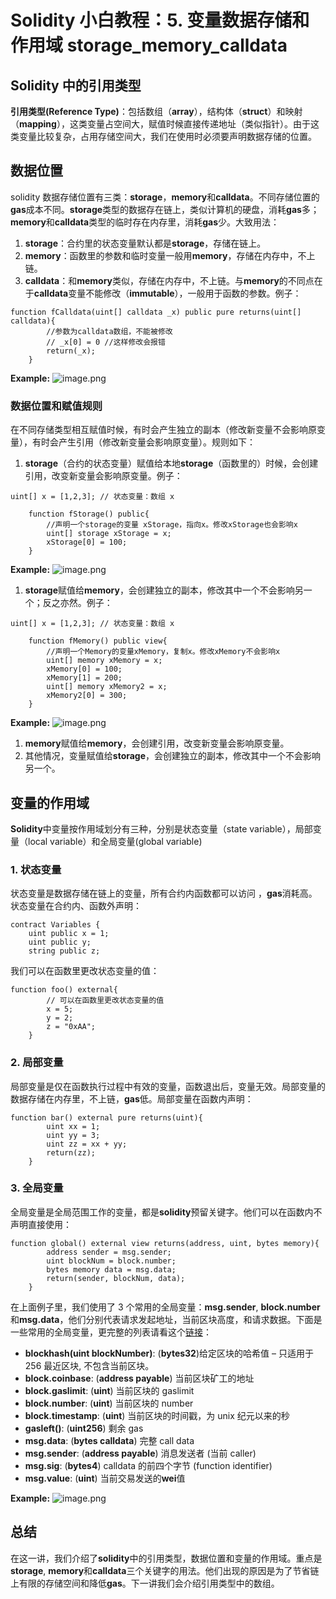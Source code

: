 # Solidity 小白教程：5. 变量数据存储和作用域 storage_memory_calldata

## Solidity 中的引用类型

**引用类型(Reference Type)**：包括数组（**array**），结构体（**struct**）和映射（**mapping**），这类变量占空间大，赋值时候直接传递地址（类似指针）。由于这类变量比较复杂，占用存储空间大，我们在使用时必须要声明数据存储的位置。

## 数据位置

solidity 数据存储位置有三类：**storage**，**memory**和**calldata**。不同存储位置的**gas**成本不同。**storage**类型的数据存在链上，类似计算机的硬盘，消耗**gas**多；**memory**和**calldata**类型的临时存在内存里，消耗**gas**少。大致用法：

1. **storage**：合约里的状态变量默认都是**storage**，存储在链上。
2. **memory**：函数里的参数和临时变量一般用**memory**，存储在内存中，不上链。
3. **calldata**：和**memory**类似，存储在内存中，不上链。与**memory**的不同点在于**calldata**变量不能修改（**immutable**），一般用于函数的参数。例子：

```solidity
function fCalldata(uint[] calldata _x) public pure returns(uint[] calldata){
        //参数为calldata数组，不能被修改
        // _x[0] = 0 //这样修改会报错
        return(_x);
    }
```

**Example:**
![image.png](https://cdn.nlark.com/yuque/0/2023/png/97322/1693366476729-17f01956-abd1-4731-ba63-59d239773864.png#averageHue=%23282b3f&clientId=uf9e687a0-fa4c-4&from=paste&id=u2ac7d91e&originHeight=1132&originWidth=2436&originalType=url&ratio=2&rotation=0&showTitle=false&size=320638&status=done&style=none&taskId=ud267b2d6-779f-4324-a591-27547377262&title=)

### 数据位置和赋值规则

在不同存储类型相互赋值时候，有时会产生独立的副本（修改新变量不会影响原变量），有时会产生引用（修改新变量会影响原变量）。规则如下：

1. **storage**（合约的状态变量）赋值给本地**storage**（函数里的）时候，会创建引用，改变新变量会影响原变量。例子：

```solidity
uint[] x = [1,2,3]; // 状态变量：数组 x

    function fStorage() public{
        //声明一个storage的变量 xStorage，指向x。修改xStorage也会影响x
        uint[] storage xStorage = x;
        xStorage[0] = 100;
    }
```

**Example:**
![image.png](https://cdn.nlark.com/yuque/0/2023/png/97322/1693366476801-c0bcb115-0fd7-4db9-a994-a997babac4c4.png#averageHue=%23262b40&clientId=uf9e687a0-fa4c-4&from=paste&id=u0ccad63e&originHeight=1428&originWidth=2408&originalType=url&ratio=2&rotation=0&showTitle=false&size=488727&status=done&style=none&taskId=uf8ae4a94-2546-4de8-bff3-11e1c379220&title=)

1. **storage**赋值给**memory**，会创建独立的副本，修改其中一个不会影响另一个；反之亦然。例子：

```solidity
uint[] x = [1,2,3]; // 状态变量：数组 x

    function fMemory() public view{
        //声明一个Memory的变量xMemory，复制x。修改xMemory不会影响x
        uint[] memory xMemory = x;
        xMemory[0] = 100;
        xMemory[1] = 200;
        uint[] memory xMemory2 = x;
        xMemory2[0] = 300;
    }
```

**Example:**
![image.png](https://cdn.nlark.com/yuque/0/2023/png/97322/1693366476844-fbccccc2-d26e-42d3-8c53-02359ae62c81.png#averageHue=%23252a3e&clientId=uf9e687a0-fa4c-4&from=paste&id=u02cbb534&originHeight=1420&originWidth=2470&originalType=url&ratio=2&rotation=0&showTitle=false&size=477251&status=done&style=none&taskId=udbaf05a8-937c-4d98-bde8-11652143488&title=)

1. **memory**赋值给**memory**，会创建引用，改变新变量会影响原变量。
2. 其他情况，变量赋值给**storage**，会创建独立的副本，修改其中一个不会影响另一个。

## 变量的作用域

**Solidity**中变量按作用域划分有三种，分别是状态变量（state variable），局部变量（local variable）和全局变量(global variable)

### 1. 状态变量

状态变量是数据存储在链上的变量，所有合约内函数都可以访问 ，**gas**消耗高。状态变量在合约内、函数外声明：

```solidity
contract Variables {
    uint public x = 1;
    uint public y;
    string public z;
```

我们可以在函数里更改状态变量的值：

```solidity
function foo() external{
        // 可以在函数里更改状态变量的值
        x = 5;
        y = 2;
        z = "0xAA";
    }
```

### 2. 局部变量

局部变量是仅在函数执行过程中有效的变量，函数退出后，变量无效。局部变量的数据存储在内存里，不上链，**gas**低。局部变量在函数内声明：

```solidity
function bar() external pure returns(uint){
        uint xx = 1;
        uint yy = 3;
        uint zz = xx + yy;
        return(zz);
    }
```

### 3. 全局变量

全局变量是全局范围工作的变量，都是**solidity**预留关键字。他们可以在函数内不声明直接使用：

```solidity
function global() external view returns(address, uint, bytes memory){
        address sender = msg.sender;
        uint blockNum = block.number;
        bytes memory data = msg.data;
        return(sender, blockNum, data);
    }
```

在上面例子里，我们使用了 3 个常用的全局变量：**msg.sender**, **block.number**和**msg.data**，他们分别代表请求发起地址，当前区块高度，和请求数据。下面是一些常用的全局变量，更完整的列表请看这个[链接](https://learnblockchain.cn/docs/solidity/units-and-global-variables.html#special-variables-and-functions)：

- **blockhash(uint blockNumber)**: (**bytes32**)给定区块的哈希值 – 只适用于 256 最近区块, 不包含当前区块。
- **block.coinbase**: (**address payable**) 当前区块矿工的地址
- **block.gaslimit**: (**uint**) 当前区块的 gaslimit
- **block.number**: (**uint**) 当前区块的 number
- **block.timestamp**: (**uint**) 当前区块的时间戳，为 unix 纪元以来的秒
- **gasleft()**: (**uint256**) 剩余 gas
- **msg.data**: (**bytes calldata**) 完整 call data
- **msg.sender**: (**address payable**) 消息发送者 (当前 caller)
- **msg.sig**: (**bytes4**) calldata 的前四个字节 (function identifier)
- **msg.value**: (**uint**) 当前交易发送的**wei**值

**Example:**
![image.png](https://cdn.nlark.com/yuque/0/2023/png/97322/1693366476958-70a898ec-906b-4d4d-84de-b825f4c9545c.png#averageHue=%2326283c&clientId=uf9e687a0-fa4c-4&from=paste&id=ua7a52639&originHeight=1096&originWidth=2592&originalType=url&ratio=2&rotation=0&showTitle=false&size=333272&status=done&style=none&taskId=u57155379-b6ef-4590-b4be-15775a31b6c&title=)

## 总结

在这一讲，我们介绍了**solidity**中的引用类型，数据位置和变量的作用域。重点是**storage**, **memory**和**calldata**三个关键字的用法。他们出现的原因是为了节省链上有限的存储空间和降低**gas**。下一讲我们会介绍引用类型中的数组。
